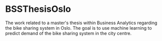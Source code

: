 # BSSThesisOslo
The work related to a master's thesis within Business Analytics regarding the bike sharing system in Oslo.  The goal is to use machine learning to predict demand of the bike sharing system in the city centre.
